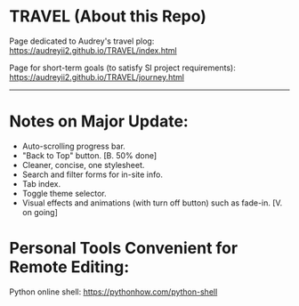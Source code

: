 # TRAVEL (About this Repo)

Page dedicated to Audrey's travel plog: https://audreyii2.github.io/TRAVEL/index.html

Page for short-term goals (to satisfy SI project requirements): https://audreyii2.github.io/TRAVEL/journey.html

-------------------------------------------------------------------------------------
# Notes on Major Update:

* Auto-scrolling progress bar.
* "Back to Top" button.                                                 [B. 50% done]
* Cleaner, concise, one stylesheet.
* Search and filter forms for in-site info.
* Tab index.
* Toggle theme selector.
* Visual effects and animations (with turn off button) such as fade-in.  [V. on going]

# Personal Tools Convenient for Remote Editing:

Python online shell: https://pythonhow.com/python-shell
